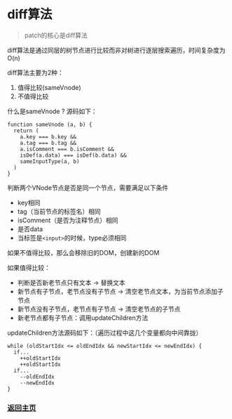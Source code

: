 # diff算法

> patch的核心是diff算法

diff算法是通过同层的树节点进行比较而非对树进行逐层搜索遍历，时间复杂度为O(n)

diff算法主要为2种：
1. 值得比较(sameVnode)
2. 不值得比较

什么是sameVnode ? 源码如下：
```
function sameVnode (a, b) {
  return (
    a.key === b.key &&
    a.tag === b.tag &&
    a.isComment === b.isComment &&
    isDef(a.data) === isDef(b.data) &&
    sameInputType(a, b)
  )
}
```
判断两个VNode节点是否是同一个节点，需要满足以下条件
* key相同
* tag（当前节点的标签名）相同
* isComment（是否为注释节点）相同
* 是否data
* 当标签是`<input>`的时候，type必须相同


如果不值得比较，那么会移除旧的DOM，创建新的DOM

如果值得比较：
* 判断是否新老节点只有文本  -> 替换文本
* 新节点有子节点，老节点没有子节点  -> 清空老节点文本，为当前节点添加子节点
* 新节点没有子节点，老节点有子节点  -> 清空老节点的子节点
* 新老节点都有子节点：调用updateChildren方法

updateChildren方法源码如下：（遍历过程中这几个变量都向中间靠拢）
```
while (oldStartIdx <= oldEndIdx && newStartIdx <= newEndIdx) {
  if...
    ++oldStartIdx
    ++oldStartIdx
  if...
    --oldEndIdx
    --newEndIdx
}
```


### [返回主页](/README.md)